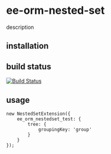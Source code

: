 # ee-orm-nested-set

description

## installation



## build status

[![Build Status](https://travis-ci.org/eventEmitter/ee-orm-nested-set.png?branch=master)](https://travis-ci.org/eventEmitter/ee-orm-nested-set)


## usage

    

    new NestedSetExtension({
        ee_orm_nestedset_test: {
            tree: {
                groupingKey: 'group'
            }
        }
    });